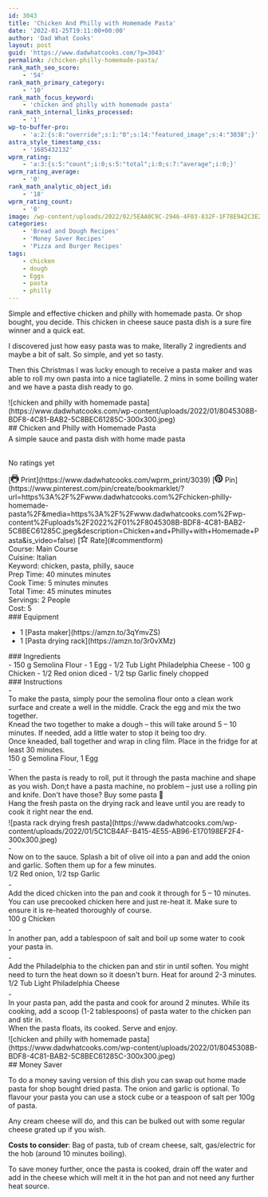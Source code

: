 ```yaml
---
id: 3043
title: 'Chicken And Philly with Homemade Pasta'
date: '2022-01-25T19:11:00+00:00'
author: 'Dad What Cooks'
layout: post
guid: 'https://www.dadwhatcooks.com/?p=3043'
permalink: /chicken-philly-homemade-pasta/
rank_math_seo_score:
    - '54'
rank_math_primary_category:
    - '10'
rank_math_focus_keyword:
    - 'chicken and philly with homemade pasta'
rank_math_internal_links_processed:
    - '1'
wp-to-buffer-pro:
    - 'a:2:{s:8:"override";s:1:"0";s:14:"featured_image";s:4:"3038";}'
astra_style_timestamp_css:
    - '1685432132'
wprm_rating:
    - 'a:3:{s:5:"count";i:0;s:5:"total";i:0;s:7:"average";i:0;}'
wprm_rating_average:
    - '0'
rank_math_analytic_object_id:
    - '18'
wprm_rating_count:
    - '0'
image: /wp-content/uploads/2022/02/5EAA0C9C-2946-4F03-832F-1F78E942C3E2.jpeg
categories:
    - 'Bread and Dough Recipes'
    - 'Money Saver Recipes'
    - 'Pizza and Burger Recipes'
tags:
    - chicken
    - dough
    - Eggs
    - pasta
    - philly
---
```


Simple and effective chicken and philly with homemade pasta. Or shop bought, you decide. This chicken in cheese sauce pasta dish is a sure fire winner and a quick eat.

I discovered just how easy pasta was to make, literally 2 ingredients and maybe a bit of salt. So simple, and yet so tasty.

Then this Christmas I was lucky enough to receive a pasta maker and was able to roll my own pasta into a nice tagliatelle. 2 mins in some boiling water and we have a pasta dish ready to go.

<div class="wprm-recipe-container" data-recipe-id="3039" data-servings="2" id="wprm-recipe-container-3039"><div class="wprm-recipe wprm-recipe-template-dwc"><div class="wprm-recipe-image wprm-block-image-rounded">![chicken and philly with homemade pasta](https://www.dadwhatcooks.com/wp-content/uploads/2022/01/8045308B-BDF8-4C81-BAB2-5C8BEC61285C-300x300.jpeg)</div><div class="wprm-recipe-template-dwc-container"><div class="wprm-recipe-template-dwc-header">## Chicken and Philly with Homemade Pasta

<div class="wprm-spacer" style="height: 5px"></div><div class="wprm-recipe-summary wprm-block-text-normal"><span style="display: block;">A simple sauce and pasta dish with home made pasta</span></div><div class="wprm-spacer" style="height: 15px"></div> <style>#wprm-recipe-user-rating-17 .wprm-rating-star.wprm-rating-star-full svg * { fill: #ffffff; }#wprm-recipe-user-rating-17 .wprm-rating-star.wprm-rating-star-33 svg * { fill: url(#wprm-recipe-user-rating-17-33); }#wprm-recipe-user-rating-17 .wprm-rating-star.wprm-rating-star-50 svg * { fill: url(#wprm-recipe-user-rating-17-50); }#wprm-recipe-user-rating-17 .wprm-rating-star.wprm-rating-star-66 svg * { fill: url(#wprm-recipe-user-rating-17-66); }linearGradient#wprm-recipe-user-rating-17-33 stop { stop-color: #ffffff; }linearGradient#wprm-recipe-user-rating-17-50 stop { stop-color: #ffffff; }linearGradient#wprm-recipe-user-rating-17-66 stop { stop-color: #ffffff; }</style><svg height="0" style="display:block;width:0px;height:0px" width="0" xmlns="http://www.w3.org/2000/svg"><defs><lineargradient id="wprm-recipe-user-rating-17-33"><stop offset="0%" stop-opacity="1"></stop><stop offset="33%" stop-opacity="1"></stop><stop offset="33%" stop-opacity="0"></stop><stop offset="100%" stop-opacity="0"></stop></lineargradient></defs><defs><lineargradient id="wprm-recipe-user-rating-17-50"><stop offset="0%" stop-opacity="1"></stop><stop offset="50%" stop-opacity="1"></stop><stop offset="50%" stop-opacity="0"></stop><stop offset="100%" stop-opacity="0"></stop></lineargradient></defs><defs><lineargradient id="wprm-recipe-user-rating-17-66"><stop offset="0%" stop-opacity="1"></stop><stop offset="66%" stop-opacity="1"></stop><stop offset="66%" stop-opacity="0"></stop><stop offset="100%" stop-opacity="0"></stop></lineargradient></defs></svg><div class="wprm-recipe-rating wprm-user-rating wprm-recipe-rating-separate wprm-user-rating-not-voted wprm-user-rating-allowed" data-average="0" data-count="0" data-decimals="2" data-recipe="3039" data-total="0" data-user="0" id="wprm-recipe-user-rating-17"><span aria-label="Rate this recipe 1 out of 5 stars" class="wprm-rating-star wprm-rating-star-1 wprm-rating-star-empty" data-color="#ffffff" data-rating="1" onblur="window.WPRecipeMaker.userRating.leave(this)" onclick="window.WPRecipeMaker.userRating.click(this, event)" onfocus="window.WPRecipeMaker.userRating.enter(this)" onkeypress="window.WPRecipeMaker.userRating.click(this, event)" onmouseenter="window.WPRecipeMaker.userRating.enter(this)" onmouseleave="window.WPRecipeMaker.userRating.leave(this)" role="button" style="font-size: 1em;" tabindex="0"><svg height="16px" viewbox="0 0 24 24" width="16px" x="0px" xmlns="http://www.w3.org/2000/svg" xmlns:xlink="http://www.w3.org/1999/xlink" y="0px"><g transform="translate(0, 0)"><polygon fill="none" points="12,2.6 15,9 21.4,9 16.7,13.9 18.6,21.4 12,17.6 5.4,21.4 7.3,13.9 2.6,9 9,9 " stroke="#ffffff" stroke-linecap="square" stroke-linejoin="miter" stroke-miterlimit="10" stroke-width="2"></polygon></g></svg></span><span aria-label="Rate this recipe 2 out of 5 stars" class="wprm-rating-star wprm-rating-star-2 wprm-rating-star-empty" data-color="#ffffff" data-rating="2" onblur="window.WPRecipeMaker.userRating.leave(this)" onclick="window.WPRecipeMaker.userRating.click(this, event)" onfocus="window.WPRecipeMaker.userRating.enter(this)" onkeypress="window.WPRecipeMaker.userRating.click(this, event)" onmouseenter="window.WPRecipeMaker.userRating.enter(this)" onmouseleave="window.WPRecipeMaker.userRating.leave(this)" role="button" style="font-size: 1em;" tabindex="0"><svg height="16px" viewbox="0 0 24 24" width="16px" x="0px" xmlns="http://www.w3.org/2000/svg" xmlns:xlink="http://www.w3.org/1999/xlink" y="0px"><g transform="translate(0, 0)"><polygon fill="none" points="12,2.6 15,9 21.4,9 16.7,13.9 18.6,21.4 12,17.6 5.4,21.4 7.3,13.9 2.6,9 9,9 " stroke="#ffffff" stroke-linecap="square" stroke-linejoin="miter" stroke-miterlimit="10" stroke-width="2"></polygon></g></svg></span><span aria-label="Rate this recipe 3 out of 5 stars" class="wprm-rating-star wprm-rating-star-3 wprm-rating-star-empty" data-color="#ffffff" data-rating="3" onblur="window.WPRecipeMaker.userRating.leave(this)" onclick="window.WPRecipeMaker.userRating.click(this, event)" onfocus="window.WPRecipeMaker.userRating.enter(this)" onkeypress="window.WPRecipeMaker.userRating.click(this, event)" onmouseenter="window.WPRecipeMaker.userRating.enter(this)" onmouseleave="window.WPRecipeMaker.userRating.leave(this)" role="button" style="font-size: 1em;" tabindex="0"><svg height="16px" viewbox="0 0 24 24" width="16px" x="0px" xmlns="http://www.w3.org/2000/svg" xmlns:xlink="http://www.w3.org/1999/xlink" y="0px"><g transform="translate(0, 0)"><polygon fill="none" points="12,2.6 15,9 21.4,9 16.7,13.9 18.6,21.4 12,17.6 5.4,21.4 7.3,13.9 2.6,9 9,9 " stroke="#ffffff" stroke-linecap="square" stroke-linejoin="miter" stroke-miterlimit="10" stroke-width="2"></polygon></g></svg></span><span aria-label="Rate this recipe 4 out of 5 stars" class="wprm-rating-star wprm-rating-star-4 wprm-rating-star-empty" data-color="#ffffff" data-rating="4" onblur="window.WPRecipeMaker.userRating.leave(this)" onclick="window.WPRecipeMaker.userRating.click(this, event)" onfocus="window.WPRecipeMaker.userRating.enter(this)" onkeypress="window.WPRecipeMaker.userRating.click(this, event)" onmouseenter="window.WPRecipeMaker.userRating.enter(this)" onmouseleave="window.WPRecipeMaker.userRating.leave(this)" role="button" style="font-size: 1em;" tabindex="0"><svg height="16px" viewbox="0 0 24 24" width="16px" x="0px" xmlns="http://www.w3.org/2000/svg" xmlns:xlink="http://www.w3.org/1999/xlink" y="0px"><g transform="translate(0, 0)"><polygon fill="none" points="12,2.6 15,9 21.4,9 16.7,13.9 18.6,21.4 12,17.6 5.4,21.4 7.3,13.9 2.6,9 9,9 " stroke="#ffffff" stroke-linecap="square" stroke-linejoin="miter" stroke-miterlimit="10" stroke-width="2"></polygon></g></svg></span><span aria-label="Rate this recipe 5 out of 5 stars" class="wprm-rating-star wprm-rating-star-5 wprm-rating-star-empty" data-color="#ffffff" data-rating="5" onblur="window.WPRecipeMaker.userRating.leave(this)" onclick="window.WPRecipeMaker.userRating.click(this, event)" onfocus="window.WPRecipeMaker.userRating.enter(this)" onkeypress="window.WPRecipeMaker.userRating.click(this, event)" onmouseenter="window.WPRecipeMaker.userRating.enter(this)" onmouseleave="window.WPRecipeMaker.userRating.leave(this)" role="button" style="font-size: 1em;" tabindex="0"><svg height="16px" viewbox="0 0 24 24" width="16px" x="0px" xmlns="http://www.w3.org/2000/svg" xmlns:xlink="http://www.w3.org/1999/xlink" y="0px"><g transform="translate(0, 0)"><polygon fill="none" points="12,2.6 15,9 21.4,9 16.7,13.9 18.6,21.4 12,17.6 5.4,21.4 7.3,13.9 2.6,9 9,9 " stroke="#ffffff" stroke-linecap="square" stroke-linejoin="miter" stroke-miterlimit="10" stroke-width="2"></polygon></g></svg></span><div class="wprm-recipe-rating-details wprm-block-text-normal">No ratings yet</div></div><div class="wprm-spacer" style="height: 15px"></div> [<span class="wprm-recipe-icon wprm-recipe-print-icon"><svg height="16px" viewbox="0 0 24 24" width="16px" x="0px" xmlns="http://www.w3.org/2000/svg" xmlns:xlink="http://www.w3.org/1999/xlink" y="0px"><g><path d="M19,5.09V1c0-0.552-0.448-1-1-1H6C5.448,0,5,0.448,5,1v4.09C2.167,5.569,0,8.033,0,11v7c0,0.552,0.448,1,1,1h4v4c0,0.552,0.448,1,1,1h12c0.552,0,1-0.448,1-1v-4h4c0.552,0,1-0.448,1-1v-7C24,8.033,21.833,5.569,19,5.09z M7,2h10v3H7V2z M17,22H7v-9h10V22z M18,10c-0.552,0-1-0.448-1-1c0-0.552,0.448-1,1-1s1,0.448,1,1C19,9.552,18.552,10,18,10z" fill="#333333"></path></g></svg></span> Print](https://www.dadwhatcooks.com/wprm_print/3039) [<span class="wprm-recipe-icon wprm-recipe-pin-icon"><svg height="16" viewbox="0 0 24 24" width="16" xmlns="http://www.w3.org/2000/svg"><g class="nc-icon-wrapper" fill="#333333"><path d="M12,0C5.4,0,0,5.4,0,12c0,5.1,3.2,9.4,7.6,11.2c-0.1-0.9-0.2-2.4,0-3.4c0.2-0.9,1.4-6,1.4-6S8.7,13,8.7,12 c0-1.7,1-2.9,2.2-2.9c1,0,1.5,0.8,1.5,1.7c0,1-0.7,2.6-1,4c-0.3,1.2,0.6,2.2,1.8,2.2c2.1,0,3.8-2.2,3.8-5.5c0-2.9-2.1-4.9-5-4.9 c-3.4,0-5.4,2.6-5.4,5.2c0,1,0.4,2.1,0.9,2.7c0.1,0.1,0.1,0.2,0.1,0.3c-0.1,0.4-0.3,1.2-0.3,1.4c-0.1,0.2-0.2,0.3-0.4,0.2 c-1.5-0.7-2.4-2.9-2.4-4.6c0-3.8,2.8-7.3,7.9-7.3c4.2,0,7.4,3,7.4,6.9c0,4.1-2.6,7.5-6.2,7.5c-1.2,0-2.4-0.6-2.8-1.4 c0,0-0.6,2.3-0.7,2.9c-0.3,1-1,2.3-1.5,3.1C9.6,23.8,10.8,24,12,24c6.6,0,12-5.4,12-12C24,5.4,18.6,0,12,0z" fill="#333333"></path></g></svg></span> Pin](https://www.pinterest.com/pin/create/bookmarklet/?url=https%3A%2F%2Fwww.dadwhatcooks.com%2Fchicken-philly-homemade-pasta%2F&media=https%3A%2F%2Fwww.dadwhatcooks.com%2Fwp-content%2Fuploads%2F2022%2F01%2F8045308B-BDF8-4C81-BAB2-5C8BEC61285C.jpeg&description=Chicken+and+Philly+with+Homemade+Pasta&is_video=false) [<span class="wprm-recipe-icon wprm-recipe-jump-to-comments-icon"><svg height="16px" viewbox="0 0 24 24" width="16px" x="0px" xmlns="http://www.w3.org/2000/svg" xmlns:xlink="http://www.w3.org/1999/xlink" y="0px"><g transform="translate(0, 0)"><polygon fill="none" points="12,2.6 15,9 21.4,9 16.7,13.9 18.6,21.4 12,17.6 5.4,21.4 7.3,13.9 2.6,9 9,9 " stroke="#333333" stroke-linecap="square" stroke-linejoin="miter" stroke-miterlimit="10" stroke-width="2"></polygon></g></svg></span> Rate](#commentform)<div class="wprm-spacer"></div><div class="wprm-recipe-meta-container wprm-recipe-tags-container wprm-recipe-details-container wprm-recipe-details-container-inline wprm-block-text-normal" style=""><div class="wprm-recipe-block-container wprm-recipe-block-container-inline wprm-block-text-normal wprm-recipe-tag-container wprm-recipe-course-container" style=""><span class="wprm-recipe-details-label wprm-block-text-faded wprm-recipe-tag-label wprm-recipe-course-label">Course: </span><span class="wprm-recipe-course wprm-block-text-normal">Main Course</span></div><div class="wprm-recipe-block-container wprm-recipe-block-container-inline wprm-block-text-normal wprm-recipe-tag-container wprm-recipe-cuisine-container" style=""><span class="wprm-recipe-details-label wprm-block-text-faded wprm-recipe-tag-label wprm-recipe-cuisine-label">Cuisine: </span><span class="wprm-recipe-cuisine wprm-block-text-normal">Italian</span></div><div class="wprm-recipe-block-container wprm-recipe-block-container-inline wprm-block-text-normal wprm-recipe-tag-container wprm-recipe-keyword-container" style=""><span class="wprm-recipe-details-label wprm-block-text-faded wprm-recipe-tag-label wprm-recipe-keyword-label">Keyword: </span><span class="wprm-recipe-keyword wprm-block-text-normal">chicken, pasta, philly, sauce</span></div></div><div class="wprm-recipe-meta-container wprm-recipe-times-container wprm-recipe-details-container wprm-recipe-details-container-inline wprm-block-text-normal" style=""><div class="wprm-recipe-block-container wprm-recipe-block-container-inline wprm-block-text-normal wprm-recipe-time-container wprm-recipe-prep-time-container" style=""><span class="wprm-recipe-details-label wprm-block-text-faded wprm-recipe-time-label wprm-recipe-prep-time-label">Prep Time: </span><span class="wprm-recipe-time wprm-block-text-normal"><span class="wprm-recipe-details wprm-recipe-details-minutes wprm-recipe-prep_time wprm-recipe-prep_time-minutes">40<span class="sr-only screen-reader-text wprm-screen-reader-text"> minutes</span></span> <span aria-hidden="true" class="wprm-recipe-details-unit wprm-recipe-details-minutes wprm-recipe-prep_time-unit wprm-recipe-prep_timeunit-minutes">minutes</span></span></div><div class="wprm-recipe-block-container wprm-recipe-block-container-inline wprm-block-text-normal wprm-recipe-time-container wprm-recipe-cook-time-container" style=""><span class="wprm-recipe-details-label wprm-block-text-faded wprm-recipe-time-label wprm-recipe-cook-time-label">Cook Time: </span><span class="wprm-recipe-time wprm-block-text-normal"><span class="wprm-recipe-details wprm-recipe-details-minutes wprm-recipe-cook_time wprm-recipe-cook_time-minutes">5<span class="sr-only screen-reader-text wprm-screen-reader-text"> minutes</span></span> <span aria-hidden="true" class="wprm-recipe-details-unit wprm-recipe-details-minutes wprm-recipe-cook_time-unit wprm-recipe-cook_timeunit-minutes">minutes</span></span></div><div class="wprm-recipe-block-container wprm-recipe-block-container-inline wprm-block-text-normal wprm-recipe-time-container wprm-recipe-total-time-container" style=""><span class="wprm-recipe-details-label wprm-block-text-faded wprm-recipe-time-label wprm-recipe-total-time-label">Total Time: </span><span class="wprm-recipe-time wprm-block-text-normal"><span class="wprm-recipe-details wprm-recipe-details-minutes wprm-recipe-total_time wprm-recipe-total_time-minutes">45<span class="sr-only screen-reader-text wprm-screen-reader-text"> minutes</span></span> <span aria-hidden="true" class="wprm-recipe-details-unit wprm-recipe-details-minutes wprm-recipe-total_time-unit wprm-recipe-total_timeunit-minutes">minutes</span></span></div></div><div class="wprm-recipe-block-container wprm-recipe-block-container-inline wprm-block-text-normal wprm-recipe-servings-container" style=""><span class="wprm-recipe-details-label wprm-block-text-faded wprm-recipe-servings-label">Servings: </span><span class="wprm-recipe-servings-with-unit"><span aria-label="Adjust recipe servings" class="wprm-recipe-servings wprm-recipe-details wprm-recipe-servings-3039 wprm-recipe-servings-adjustable-tooltip wprm-block-text-normal" data-initial-servings="" data-recipe="3039">2</span> <span class="wprm-recipe-servings-unit wprm-recipe-details-unit wprm-block-text-normal">People</span></span></div><div class="wprm-recipe-block-container wprm-recipe-block-container-inline wprm-block-text-normal wprm-recipe-cost-container" style=""><span class="wprm-recipe-details-label wprm-block-text-faded wprm-recipe-cost-label">Cost: </span><span class="wprm-recipe-details wprm-recipe-cost wprm-block-text-normal">5</span></div> </div><div class="wprm-recipe-equipment-container wprm-block-text-normal" data-recipe="3039">### Equipment

- <div class="wprm-recipe-equipment-name">1 [Pasta maker](https://amzn.to/3qYmvZS)</div>
- <div class="wprm-recipe-equipment-name">1 [Pasta drying rack](https://amzn.to/3r0vXMz)</div>

</div><div class="wprm-recipe-ingredients-container wprm-recipe-ingredients-no-images wprm-recipe-3039-ingredients-container wprm-block-text-normal wprm-ingredient-style-regular wprm-recipe-images-before" data-recipe="3039" data-servings="2">### Ingredients

<div class="wprm-recipe-ingredient-group">- <span class="wprm-recipe-ingredient-amount">150</span> <span class="wprm-recipe-ingredient-unit">g</span> <span class="wprm-recipe-ingredient-name">Semolina Flour</span>
- <span class="wprm-recipe-ingredient-amount">1</span> <span class="wprm-recipe-ingredient-name">Egg</span>
- <span class="wprm-recipe-ingredient-amount">1/2</span> <span class="wprm-recipe-ingredient-unit">Tub</span> <span class="wprm-recipe-ingredient-name">Light Philadelphia Cheese</span>
- <span class="wprm-recipe-ingredient-amount">100</span> <span class="wprm-recipe-ingredient-unit">g</span> <span class="wprm-recipe-ingredient-name">Chicken</span>
- <span class="wprm-recipe-ingredient-amount">1/2</span> <span class="wprm-recipe-ingredient-name">Red onion</span> <span class="wprm-recipe-ingredient-notes wprm-recipe-ingredient-notes-faded">diced</span>
- <span class="wprm-recipe-ingredient-amount">1/2</span> <span class="wprm-recipe-ingredient-unit">tsp</span> <span class="wprm-recipe-ingredient-name">Garlic</span> <span class="wprm-recipe-ingredient-notes wprm-recipe-ingredient-notes-faded">finely chopped</span>

</div></div><div class="wprm-recipe-instructions-container wprm-recipe-3039-instructions-container wprm-block-text-normal" data-recipe="3039">### Instructions

<div class="wprm-recipe-instruction-group">- <div class="wprm-recipe-instruction-text" style="margin-bottom: 5px"><span style="display: block;">To make the pasta, simply pour the semolina flour onto a clean work surface and create a well in the middle. Crack the egg and mix the two together.</span><div class="wprm-spacer"></div><span style="display: block;">Knead the two together to make a dough – this will take around 5 – 10 minutes. If needed, add a little water to stop it being too dry.</span><div class="wprm-spacer"></div><span style="display: block;">Once kneaded, ball together and wrap in cling film. Place in the fridge for at least 30 minutes. </span></div><div class="wprm-recipe-instruction-ingredients wprm-recipe-instruction-ingredients-inline wprm-block-text-faded" style="margin-top: -5px; margin-bottom: 5px;"><span class="wprm-recipe-instruction-ingredient wprm-recipe-instruction-ingredient-3039-0" data-separator=", " style="margin-bottom: 5px;">150 g Semolina Flour, </span><span class="wprm-recipe-instruction-ingredient wprm-recipe-instruction-ingredient-3039-1" data-separator="" style="margin-bottom: 5px;">1 Egg</span></div>
- <div class="wprm-recipe-instruction-text" style="margin-bottom: 5px"><span style="display: block;">When the pasta is ready to roll, put it through the pasta machine and shape as you wish. Don;t have a pasta machine, no problem – just use a rolling pin and knife. Don't have those? Buy some pasta 🙂</span><div class="wprm-spacer"></div><span style="display: block;">Hang the fresh pasta on the drying rack and leave until you are ready to cook it right near the end.</span></div><div class="wprm-recipe-instruction-media wprm-recipe-instruction-image" style="text-align: left;">![pasta rack drying fresh pasta](https://www.dadwhatcooks.com/wp-content/uploads/2022/01/5C1CB4AF-B415-4E55-AB96-E170198EF2F4-300x300.jpeg)</div>
- <div class="wprm-recipe-instruction-text" style="margin-bottom: 5px"><span style="display: block;">Now on to the sauce. Splash a bit of olive oil into a pan and add the onion and garlic. Soften them up for a few minutes.</span></div><div class="wprm-recipe-instruction-ingredients wprm-recipe-instruction-ingredients-inline wprm-block-text-faded" style="margin-top: -5px; margin-bottom: 5px;"><span class="wprm-recipe-instruction-ingredient wprm-recipe-instruction-ingredient-3039-4" data-separator=", " style="margin-bottom: 5px;">1/2 Red onion, </span><span class="wprm-recipe-instruction-ingredient wprm-recipe-instruction-ingredient-3039-5" data-separator="" style="margin-bottom: 5px;">1/2 tsp Garlic</span></div>
- <div class="wprm-recipe-instruction-text" style="margin-bottom: 5px"><span style="display: block;">Add the diced chicken into the pan and cook it through for 5 – 10 minutes. You can use precooked chicken here and just re-heat it. Make sure to ensure it is re-heated thoroughly of course.</span></div><div class="wprm-recipe-instruction-ingredients wprm-recipe-instruction-ingredients-inline wprm-block-text-faded" style="margin-top: -5px; margin-bottom: 5px;"><span class="wprm-recipe-instruction-ingredient wprm-recipe-instruction-ingredient-3039-3" data-separator="" style="margin-bottom: 5px;">100 g Chicken</span></div>
- <div class="wprm-recipe-instruction-text" style="margin-bottom: 5px"><span style="display: block;">In another pan, add a tablespoon of salt and boil up some water to cook your pasta in.</span></div>
- <div class="wprm-recipe-instruction-text" style="margin-bottom: 5px"><span style="display: block;">Add the Philadelphia to the chicken pan and stir in until soften. You might need to turn the heat down so it doesn't burn. Heat for around 2-3 minutes.</span></div><div class="wprm-recipe-instruction-ingredients wprm-recipe-instruction-ingredients-inline wprm-block-text-faded" style="margin-top: -5px; margin-bottom: 5px;"><span class="wprm-recipe-instruction-ingredient wprm-recipe-instruction-ingredient-3039-2" data-separator="" style="margin-bottom: 5px;">1/2 Tub Light Philadelphia Cheese</span></div>
- <div class="wprm-recipe-instruction-text" style="margin-bottom: 5px"><span style="display: block;">In your pasta pan, add the pasta and cook for around 2 minutes. While its cooking, add a scoop (1-2 tablespoons) of pasta water to the chicken pan and stir in.</span><div class="wprm-spacer"></div><span style="display: block;">When the pasta floats, its cooked. Serve and enjoy.</span></div><div class="wprm-recipe-instruction-media wprm-recipe-instruction-image" style="text-align: left;">![chicken and philly with homemade pasta](https://www.dadwhatcooks.com/wp-content/uploads/2022/01/8045308B-BDF8-4C81-BAB2-5C8BEC61285C-300x300.jpeg)</div>

</div></div> </div></div></div>## Money Saver

To do a money saving version of this dish you can swap out home made pasta for shop bought dried pasta. The onion and garlic is optional. To flavour your pasta you can use a stock cube or a teaspoon of salt per 100g of pasta.

Any cream cheese will do, and this can be bulked out with some regular cheese grated up if you wish.

**Costs to consider**: Bag of pasta, tub of cream cheese, salt, gas/electric for the hob (around 10 minutes boiling).

To save money further, once the pasta is cooked, drain off the water and add in the cheese which will melt it in the hot pan and not need any further heat source.